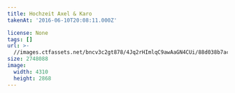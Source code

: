 ```yaml
---
title: Hochzeit Axel & Karo
takenAt: '2016-06-10T20:08:11.000Z'

license: None
tags: []
url: >-
  //images.ctfassets.net/bncv3c2gt878/4Jq2rHImlqC9awAaGN4CUi/88d038b7acf8f90648860c052b23efb6/hochzeit-axel--karo_27562505504_o
size: 2748088
image:
  width: 4310
  height: 2868
---
```

